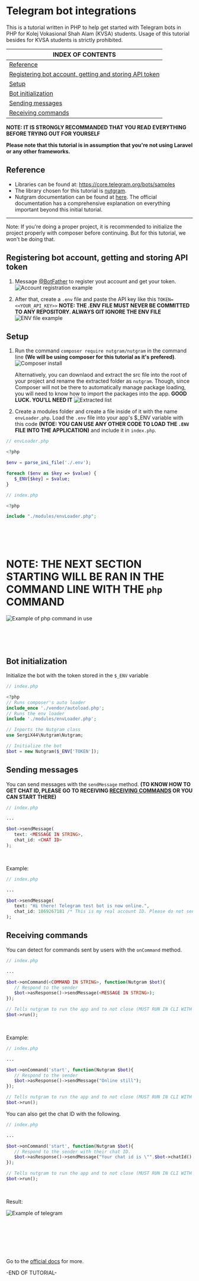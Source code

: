# Telegram bot integrations 

This is a tutorial written in PHP to help get started with Telegram bots in PHP for Kolej Vokasional Shah Alam (KVSA) students. Usage of this tutorial besides for KVSA students is strictly prohibited.

| INDEX OF CONTENTS
|-
| [Reference](#reference)
| [Registering bot account, getting and storing API token](#registering-bot-account-getting-and-storing-api-token)
| [Setup](#setup)
| [Bot initialization](#bot-initialization)
| [Sending messages](#sending-messages)
| [Receiving commands](#receiving-commands)

**NOTE: IT IS STRONGLY RECOMMANDED THAT YOU READ EVERYTHING BEFORE TRYING OUT FOR YOURSELF**

**Please note that this tutorial is in assumption that you're not using Laravel or any other frameworks.**

## Reference
- Libraries can be found at: https://core.telegram.org/bots/samples
- The library chosen for this tutorial is [nutgram](https://github.com/nutgram/nutgram).
- Nutgram documentation can be found at [here](https://nutgram.dev/docs/introduction). The official documentation has  a comprehensive explanation on everything important beyond this initial tutorial.

---

Note: If you're doing a proper project, it is recommended to initialize the project properly with composer before continuing. But for this tutorial, we won't be doing that.

## Registering bot account, getting and storing API token

1. Message [@BotFather](https://t.me/botfather) to register yout account and get your token.
![Account registration example](./docs/Account%20registration%20example.jpg)

2. After that, create a ```.env``` file and paste the API key like this ```TOKEN=<<YOUR_API_KEY>>```
 **NOTE: THE .ENV FILE MUST NEVER BE COMMITTED TO ANY REPOSITORY. ALWAYS GIT IGNORE THE ENV FILE**
 ![ENV file example](./docs/ENV%20file%20example.jpg)

## Setup
1. Run the command ```composer require nutgram/nutgram``` in the command line **(We will be using composer for this tutorial as it's prefered)**.
   ![Composer install](./docs/Composer%20example.jpg)

   Alternatively, you can downlaod and extract the src file into the root of your project and rename the extracted folder as ```nutgram```. Though, since Composer will not be there to automatically manage package loading, you will need to know how to import the packages into the app. **GOOD LUCK. YOU'LL NEED IT**
      ![Extracted list](./docs/Extracted%20file%20list.jpg)

2. Create a modules folder and create a file inside of it with the name ```envLoader.php```. Load the ```.env``` file into your app's $_ENV variable with this code **(NTOE: YOU CAN USE ANY OTHER CODE TO LOAD THE ```.ENV``` FILE INTO THE APPLICATION)** and include it in ```index.php```.
```php
// envLoader.php

<?php

$env = parse_ini_file('./.env');

foreach ($env as $key => $value) {
   $_ENV[$key] = $value;
}
```
```php
// index.php

<?php

include "./modules/envLoader.php";
```

<br>
<br>
<br>

# NOTE: THE NEXT SECTION STARTING WILL BE RAN IN THE COMMAND LINE WITH THE ```php``` COMMAND

![Example of php command in use](./docs/Example%20of%20using%20php%20command.jpg)

<br>
<br>
<br>

## Bot initialization
Initialize the bot with the token stored in the ```$_ENV``` variable

```php
// index.php

<?php
// Runs composer's auto loader
include_once './vendor/autoload.php';
// Runs the env loader
include './modules/envLoader.php';

// Inports the Nutgram class
use SergiX44\Nutgram\Nutgram;

// Initialize the bot
$bot = new Nutgram($_ENV['TOKEN']);
```

## Sending messages
You can send messages with the ```sendMessage``` method. **(TO KNOW HOW TO GET CHAT ID, PLEASE GO TO RECEIVING [RECEIVING COMMANDS](#receiving-commands) OR YOU CAN START THERE)**
```php
// index.php

...

$bot->sendMessage(
   text: <MESSAGE IN STRING>,
   chat_id: <CHAT ID>
);
```
<br>

Example:
```php
// index.php

...

$bot->sendMessage(
   text: "Hi there! Telegram test bot is now online.",
   chat_id: 1869267181 /* This is my real account ID. Please do not send any messages to me */
);
```

## Receiving commands
You can detect for commands sent by users with the ```onCommand``` method.

````php
// index.php

...

$bot->onCommand(<COMMAND IN STRING>, function(Nutgram $bot){
   // Respond to the sender
   $bot->asResponse()->sendMessage(<MESSAGE IN STRING>);
});

// Tells nutgram to run the app and to not close (MUST RUN IN CLI WITH php COMMAND)
$bot->run();

````
<br>

Example:
````php
// index.php

...

$bot->onCommand('start', function(Nutgram $bot){
   // Respond to the sender
   $bot->asResponse()->sendMessage("Online still");
});

// Tells nutgram to run the app and to not close (MUST RUN IN CLI WITH php COMMAND)
$bot->run();

````
You can also get the chat ID with the following.
````php
// index.php

...

$bot->onCommand('start', function(Nutgram $bot){
   // Respond to the sender with their chat ID.
   $bot->asResponse()->sendMessage("Your chat id is \"".$bot->chatId()."\"");
});

// Tells nutgram to run the app and to not close (MUST RUN IN CLI WITH php COMMAND)
$bot->run();

````
<br>

Result:

![Example of telegram](./docs/Example%20of%20response.jpeg)

<br>
<br>
<br>
<br>
<br>

Go to the [official docs](https://nutgram.dev/docs/introduction) for more.

-END OF TUTORIAL-